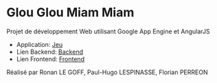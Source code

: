 # Glou Glou Miam Miam

Projet de développement Web utilisant Google App Engine et AngularJS

- Application: [Jeu](https://glou-glou-miam-miam.appspot.com) 
- Lien Backend: [Backend](https://github.com/paul-hugo/GlouGlouMiamMiam/tree/master/src/glougloumiammiam) 
- Lien Frontend: [Frontend](https://github.com/paul-hugo/GlouGlouMiamMiam/tree/master/war)

Réalisé par Ronan LE GOFF, Paul-Hugo LESPINASSE, Florian PERREON
